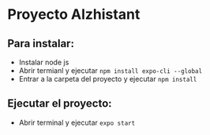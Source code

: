 # Proyecto Alzhistant 
## Para instalar:
- Instalar node js
- Abrir termianl y ejecutar ```npm install expo-cli --global```
- Entrar a la carpeta del proyecto y ejecutar ```npm install```

## Ejecutar el proyecto:
- Abrir terminal y ejecutar ```expo start```


